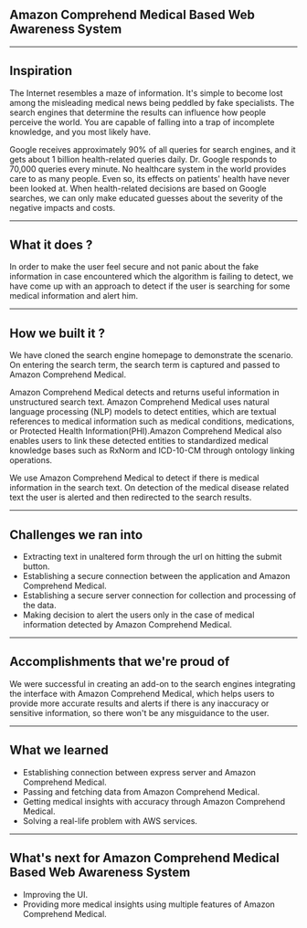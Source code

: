 ## Amazon Comprehend Medical Based Web Awareness System

---

## Inspiration

The Internet resembles a maze of information. It's simple to become lost among the misleading medical news being peddled by fake specialists. The search engines that determine the results can influence how people perceive the world. You are capable of falling into a trap of incomplete knowledge, and you most likely have.

Google receives approximately 90% of all queries for search engines, and it gets about 1 billion health-related queries daily. Dr. Google responds to 70,000 queries every minute. No healthcare system in the world provides care to as many people. Even so, its effects on patients' health have never been looked at. When health-related decisions are based on Google searches, we can only make educated guesses about the severity of the negative impacts and costs.

---

## What it does ?

In order to make the user feel secure and not panic about the fake information in case encountered which the algorithm is failing to detect, we have come up with an approach to detect if the user is searching for some medical information and alert him.

---

## How we built it ?

We have cloned the search engine homepage to demonstrate the scenario. On entering the search term, the search term is captured and passed to Amazon Comprehend Medical.

Amazon Comprehend Medical detects and returns useful information in unstructured search text. Amazon Comprehend Medical uses natural language processing (NLP) models to detect entities, which are textual references to medical information such as medical conditions, medications, or Protected Health Information(PHI).Amazon Comprehend Medical also enables users to link these detected entities to standardized medical knowledge bases such as RxNorm and ICD-10-CM through ontology linking operations.

We use Amazon Comprehend Medical to detect if there is medical information in the search text. On detection of the medical disease related text the user is alerted and then redirected to the search results.

---

## Challenges we ran into

- Extracting text in unaltered form through the url on hitting the submit button.
- Establishing a secure connection between the application and Amazon Comprehend Medical.
- Establishing a secure server connection for collection and processing of the data.
- Making decision to alert the users only in the case of medical information detected by Amazon Comprehend Medical.

---

## Accomplishments that we're proud of

We were successful in creating an add-on to the search engines integrating the interface with Amazon Comprehend Medical, which helps users to provide more accurate results and alerts if there is any inaccuracy or sensitive information, so there won't be any misguidance to the user.

---

## What we learned

- Establishing connection between express server and Amazon Comprehend Medical.
- Passing and fetching data from Amazon Comprehend Medical.
- Getting medical insights with accuracy through Amazon Comprehend Medical.
- Solving a real-life problem with AWS services.

---

## What's next for Amazon Comprehend Medical Based Web Awareness System

- Improving the UI.
- Providing more medical insights using multiple features of Amazon Comprehend Medical.
